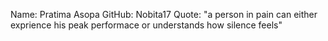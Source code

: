 Name: Pratima Asopa
GitHub: Nobita17
Quote: "a person in pain can either exprience his peak performace or understands how silence feels"